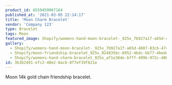 ```yaml
---
product_id: 6559459967164
published_at: '2021-03-05 22:14:17'
title: 'Moon Charm Bracelet'
vendor: 'Company 123'
type: Bracelet
tags: Moon
featured_image: Shopify/womens-hand-moon-bracelet-_925x_7b927a1f-a65d-4607-83cb-474fa4eca6d2.jpg
gallery:
  - Shopify/womens-hand-moon-bracelet-_925x_7b927a1f-a65d-4607-83cb-474fa4eca6d2.jpg
  - Shopify/moon-friendship-bracelet_925x_024835bc-8952-4bdc-bb77-4bedd1f159e0.jpg
  - Shopify/womens-hand-charm-bracelet_925x_af1e38de-bfff-499b-972c-d06301123423.jpg
id: 3b3b2491-efc2-48e2-8acb-8f7ef39f021e
---
```

<p>Moon 14k gold chain friendship bracelet.</p>